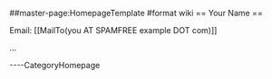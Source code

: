 \#\#master-page:HomepageTemplate \#format wiki == Your Name ==

Email: \[\[MailTo(you AT SPAMFREE example DOT com)\]\]

...

----CategoryHomepage
